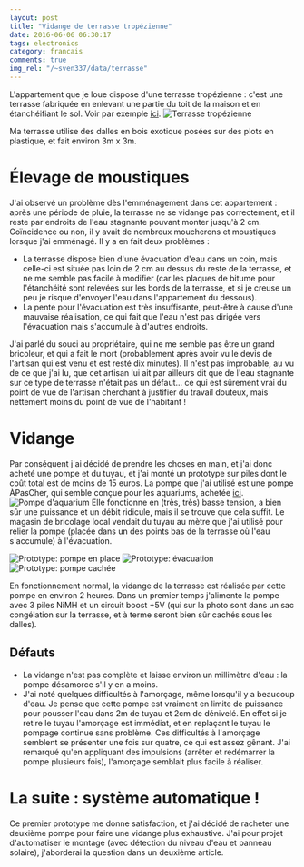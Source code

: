 ```yaml
---
layout: post
title: "Vidange de terrasse tropézienne"
date: 2016-06-06 06:30:17
tags: electronics
category: francais
comments: true
img_rel: "/~sven337/data/terrasse"
---
```



L'appartement que je loue dispose d'une terrasse tropézienne : c'est une terrasse fabriquée en enlevant une partie du toit de la maison et en étanchéifiant le sol. Voir par exemple [ici](http://www.deco.fr/jardin-jardinage/terrasse/actualite-493004-terrasses-tropeziennes.html).
![Terrasse tropézienne](tropezienne.jpg)

Ma terrasse utilise des dalles en bois exotique posées sur des plots en plastique, et fait environ 3m x 3m.

# Élevage de moustiques

J'ai observé un problème dès l'emménagement dans cet appartement : après une période de pluie, la terrasse ne se vidange pas correctement, et il reste par endroits de l'eau stagnante pouvant monter jusqu'à 2 cm. Coïncidence ou non, il y avait de nombreux moucherons et moustiques lorsque j'ai emménagé. Il y a en fait deux problèmes :

- La terrasse dispose bien d'une évacuation d'eau dans un coin, mais celle-ci est située pas loin de 2 cm au dessus du reste de la terrasse, et ne me semble pas facile à modifier (car les plaques de bitume pour l'étanchéité sont relevées sur les bords de la terrasse, et si je creuse un peu je risque d'envoyer l'eau dans l'appartement du dessous).
- La pente pour l'évacuation est très insuffisante, peut-être à cause d'une mauvaise réalisation, ce qui fait que l'eau n'est pas dirigée vers l'évacuation mais s'accumule à d'autres endroits.

J'ai parlé du souci au propriétaire, qui ne me semble pas être un grand bricoleur, et qui a fait le mort (probablement après avoir vu le devis de l'artisan qui est venu et est resté dix minutes). Il n'est pas improbable, au vu de ce que j'ai lu, que cet artisan lui ait par ailleurs dit que de l'eau stagnante sur ce type de terrasse n'était pas un défaut... ce qui est sûrement vrai du point de vue de l'artisan cherchant à justifier du travail douteux, mais nettement moins du point de vue de l'habitant !

# Vidange 

Par conséquent j'ai décidé de prendre les choses en main, et j'ai donc acheté une pompe et du tuyau, et j'ai monté un prototype sur piles dont le coût total est de moins de 15 euros. La pompe que j'ai utilisé est une pompe ÀPasCher, qui semble conçue pour les aquariums, achetée [ici](http://www.ebay.com/itm/182072189622).
![Pompe d'aquarium](pompe_ebay.jpg)
Elle fonctionne en (très, très) basse tension, a bien sûr une puissance et un débit ridicule, mais il se trouve que cela suffit. Le magasin de bricolage local vendait du tuyau au mètre que j'ai utilisé pour relier la pompe (placée dans un des points bas de la terrasse où l'eau s'accumule) à l'évacuation.

![Prototype: pompe en place](pompe.jpg)
![Prototype: évacuation](tuyau.jpg)
![Prototype: pompe cachée](closed.jpg)

En fonctionnement normal, la vidange de la terrasse est réalisée par cette pompe en environ 2 heures. Dans un premier temps j'alimente la pompe avec 3 piles NiMH et un circuit boost +5V (qui sur la photo sont dans un sac congélation sur la terrasse, et à terme seront bien sûr cachés sous les dalles).

## Défauts

- La vidange n'est pas complète et laisse environ un millimètre d'eau : la pompe désamorce s'il y en a moins.
- J'ai noté quelques difficultés à l'amorçage, même lorsqu'il y a beaucoup d'eau. Je pense que cette pompe est vraiment en limite de puissance pour pousser l'eau dans 2m de tuyau et 2cm de dénivelé. En effet si je retire le tuyau l'amorçage est immédiat, et en replaçant le tuyau le pompage continue sans problème. Ces difficultés à l'amorçage semblent se présenter une fois sur quatre, ce qui est assez gênant. J'ai remarqué qu'en appliquant des impulsions (arrêter et redémarrer la pompe plusieurs fois), l'amorçage semblait plus facile à réaliser. 

# La suite : système automatique !

Ce premier prototype me donne satisfaction, et j'ai décidé de racheter une deuxième pompe pour faire une vidange plus exhaustive. J'ai pour projet d'automatiser le montage (avec détection du niveau d'eau et panneau solaire), j'aborderai la question dans un deuxième article.


<script>
    $(document).ready(function() {
		$("a[href$='.jpg'],a[href$='.jpeg'],a[href$='.png'],a[href$='.gif']").attr('rel', 'gallery').fancybox();
    });
</script>
